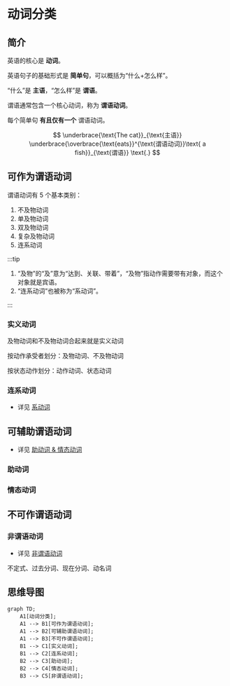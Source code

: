 # 动词分类

## 简介

英语的核心是 **动词**。

英语句子的基础形式是 **简单句**，可以概括为“什么+怎么样”。

“什么”是 **主语**，“怎么样”是 **谓语**。

谓语通常包含一个核心动词，称为 **谓语动词**。

每个简单句 **有且仅有一个** 谓语动词。

$$
\underbrace{\text{The cat}}_{\text{主语}}
\underbrace{\overbrace{\text{eats}}^{\text{谓语动词}}\text{ a fish}}_{\text{谓语}}
\text{.}
$$

## 可作为谓语动词

谓语动词有 $5$ 个基本类别：

1. 不及物动词
2. 单及物动词
3. 双及物动词
4. 复杂及物动词
5. 连系动词

:::tip

1. “及物”的“及”意为“达到、关联、带着”，“及物”指动作需要带有对象，而这个对象就是宾语。
2. “连系动词”也被称为“系动词”。

:::

### 实义动词

及物动词和不及物动词合起来就是实义动词

按动作承受者划分：及物动词、不及物动词

按状态动作划分：动作动词、状态动词

### 连系动词

- 详见 [系动词](linking-verbs)

## 可辅助谓语动词

- 详见 [助动词 & 情态动词](auxiliary-modal-verbs)

### 助动词

### 情态动词

## 不可作谓语动词

### 非谓语动词

- 详见 [非谓语动词](non-finite-verbs)

不定式、过去分词、现在分词、动名词

## 思维导图

```mermaid
graph TD;
    A1[动词分类];
    A1 --> B1[可作为谓语动词];
    A1 --> B2[可辅助谓语动词];
    A1 --> B3[不可作谓语动词];
    B1 --> C1[实义动词];
    B1 --> C2[连系动词];
    B2 --> C3[助动词];
    B2 --> C4[情态动词];
    B3 --> C5[非谓语动词];
```
